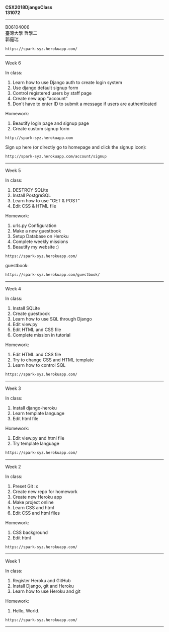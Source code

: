 __CSX2018DjangoClass__  
__131072__

---

B06104006  
臺灣大學 哲學二  
郭庭瑞  



`https://spark-syz.herokuapp.com/`


---
Week 6

In class:

1. Learn how to use Django auth to create login system
2. Use django default signup form
3. Control registered users by staff page
4. Create new app "account"
5. Don't have to enter ID to submit a message if users are authenticated

Homework:

1. Beautify login page and signup page
2. Create custom signup form

`http://spark-syz.herokuapp.com`

Sign up here (or directly go to homepage and click the signup icon):

`http://spark-syz.herokuapp.com/account/signup`

---
Week 5

In class:

1. DESTROY SQLite
2. Install PostgreSQL
3. Learn how to use "GET & POST"
4. Edit CSS & HTML file

Homework:

1. urls.py Configuration
2. Make a new guestbook
3. Setup Database on Heroku
4. Complete weekly missions
5. Beautify my website :)

`https://spark-syz.herokuapp.com/`

guestbook:

`https://spark-syz.herokuapp.com/guestbook/`


---
Week 4

In class:

1. Install SQLite
2. Create guestbook
3. Learn how to use SQL through Django
4. Edit view.py
5. Edit HTML and CSS file
6. Complete mission in tutorial

Homework:

1. Edit HTML and CSS file
2. Try to change CSS and HTML template
3. Learn how to control SQL

`https://spark-syz.herokuapp.com/`

---
Week 3

In class:

1. Install django-heroku
2. Learn template language
3. Edit html file

Homework:

1. Edit view.py and html file
2. Try template language

`https://spark-syz.herokuapp.com/`

---
Week 2

In class:

1. Preset Git :x  
2. Create new repo for homework
3. Create new Heroku app
4. Make project online
5. Learn CSS and html
6. Edit CSS and html files

Homework:  

1. CSS background
2. Edit html

`https://spark-syz.herokuapp.com/`

---
Week 1

In class:

1. Register Heroku and GitHub  
2. Install Django, git and Heroku
3. Learn how to use Heroku and git

Homework:

1. Hello, World.  

`https://spark-syz.herokuapp.com/`

---

